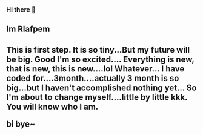 ### Hi there 👋

<h2>Im Rlafpem<h2>
  This is first step. It is so tiny...But my future will be big.
  Good I'm so excited.... Everything is new, that is new, this is new....lol
  Whatever...
  I have coded for....3month....actually 3 month is so big...but I haven't accomplished nothing yet...
  So I'm about to change myself....little by little kkk.
  You will know who I am.
  
  bi bye~

<!--
**Rlafpem/Rlafpem** is a ✨ _special_ ✨ repository because its `README.md` (this file) appears on your GitHub profile.

Here are some ideas to get you started:

- 🔭 I’m currently working on ...
- 🌱 I’m currently learning ...
- 👯 I’m looking to collaborate on ...
- 🤔 I’m looking for help with ...
- 💬 Ask me about ...
- 📫 How to reach me: ...
- 😄 Pronouns: ...
- ⚡ Fun fact: ...
-->
